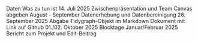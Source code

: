 Daten                                                   Was zu tun ist
14. Juli 2025                                           Zwischenpräsentation und Team Canvas abgeben
August - September                                      Datenerhebung und Datenbereinigung
26. September 2025                                      Abgabe Tidygraph-Objekt im Markdown Dokument mit Link auf Github 
01./02. Oktober 2025                                    Blocktage 
Januar/Februar 2025                                     Bericht zum Projekt und Edit-Beitrag


